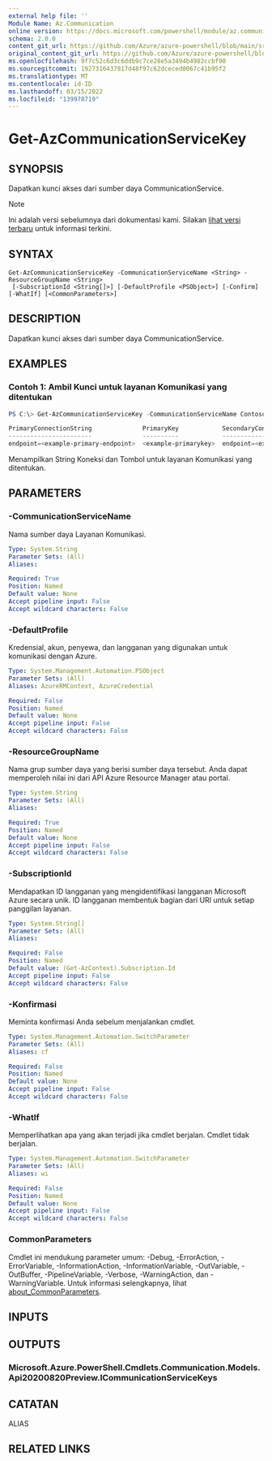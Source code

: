 ```yaml
---
external help file: ''
Module Name: Az.Communication
online version: https://docs.microsoft.com/powershell/module/az.communication/get-azcommunicationservicekey
schema: 2.0.0
content_git_url: https://github.com/Azure/azure-powershell/blob/main/src/Communication/help/Get-AzCommunicationServiceKey.md
original_content_git_url: https://github.com/Azure/azure-powershell/blob/main/src/Communication/help/Get-AzCommunicationServiceKey.md
ms.openlocfilehash: 9f7c52c6d3c6ddb9c7ce28e5a3494b4982ccbf90
ms.sourcegitcommit: 1927316437817d48f97c62dceced0067c41b95f2
ms.translationtype: MT
ms.contentlocale: id-ID
ms.lasthandoff: 03/15/2022
ms.locfileid: "139978719"
---
```

# Get-AzCommunicationServiceKey

## SYNOPSIS
Dapatkan kunci akses dari sumber daya CommunicationService.

> [!NOTE]
>Ini adalah versi sebelumnya dari dokumentasi kami. Silakan [lihat versi terbaru](/powershell/module/az.communication/get-azcommunicationservicekey) untuk informasi terkini.

## SYNTAX

```
Get-AzCommunicationServiceKey -CommunicationServiceName <String> -ResourceGroupName <String>
 [-SubscriptionId <String[]>] [-DefaultProfile <PSObject>] [-Confirm] [-WhatIf] [<CommonParameters>]
```

## DESCRIPTION
Dapatkan kunci akses dari sumber daya CommunicationService.

## EXAMPLES

### Contoh 1: Ambil Kunci untuk layanan Komunikasi yang ditentukan
```powershell
PS C:\> Get-AzCommunicationServiceKey -CommunicationServiceName ContosoAcsResource1 -ResourceGroupName ContosoResourceProvider1

PrimaryConnectionString              PrimaryKey            SecondaryConnectionString               SecondaryKey
-----------------------              ----------            -----------------------                 ----------
endpoint=<example-primary-endpoint>  <example-primarykey>  endpoint=<example-secondary-endpoint>   <example-secondarykey>
```

Menampilkan String Koneksi dan Tombol untuk layanan Komunikasi yang ditentukan.

## PARAMETERS

### -CommunicationServiceName
Nama sumber daya Layanan Komunikasi.

```yaml
Type: System.String
Parameter Sets: (All)
Aliases:

Required: True
Position: Named
Default value: None
Accept pipeline input: False
Accept wildcard characters: False
```

### -DefaultProfile
Kredensial, akun, penyewa, dan langganan yang digunakan untuk komunikasi dengan Azure.

```yaml
Type: System.Management.Automation.PSObject
Parameter Sets: (All)
Aliases: AzureRMContext, AzureCredential

Required: False
Position: Named
Default value: None
Accept pipeline input: False
Accept wildcard characters: False
```

### -ResourceGroupName
Nama grup sumber daya yang berisi sumber daya tersebut.
Anda dapat memperoleh nilai ini dari API Azure Resource Manager atau portal.

```yaml
Type: System.String
Parameter Sets: (All)
Aliases:

Required: True
Position: Named
Default value: None
Accept pipeline input: False
Accept wildcard characters: False
```

### -SubscriptionId
Mendapatkan ID langganan yang mengidentifikasi langganan Microsoft Azure secara unik.
ID langganan membentuk bagian dari URI untuk setiap panggilan layanan.

```yaml
Type: System.String[]
Parameter Sets: (All)
Aliases:

Required: False
Position: Named
Default value: (Get-AzContext).Subscription.Id
Accept pipeline input: False
Accept wildcard characters: False
```

### -Konfirmasi
Meminta konfirmasi Anda sebelum menjalankan cmdlet.

```yaml
Type: System.Management.Automation.SwitchParameter
Parameter Sets: (All)
Aliases: cf

Required: False
Position: Named
Default value: None
Accept pipeline input: False
Accept wildcard characters: False
```

### -WhatIf
Memperlihatkan apa yang akan terjadi jika cmdlet berjalan.
Cmdlet tidak berjalan.

```yaml
Type: System.Management.Automation.SwitchParameter
Parameter Sets: (All)
Aliases: wi

Required: False
Position: Named
Default value: None
Accept pipeline input: False
Accept wildcard characters: False
```

### CommonParameters
Cmdlet ini mendukung parameter umum: -Debug, -ErrorAction, -ErrorVariable, -InformationAction, -InformationVariable, -OutVariable, -OutBuffer, -PipelineVariable, -Verbose, -WarningAction, dan -WarningVariable. Untuk informasi selengkapnya, lihat [about_CommonParameters](http://go.microsoft.com/fwlink/?LinkID=113216).

## INPUTS

## OUTPUTS

### Microsoft.Azure.PowerShell.Cmdlets.Communication.Models.Api20200820Preview.ICommunicationServiceKeys

## CATATAN

ALIAS

## RELATED LINKS

